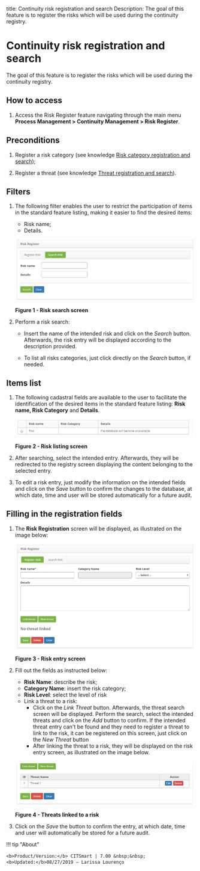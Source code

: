 title: Continuity risk registration and search
Description: The goal of this feature is to register the risks which will be used during the continuity registry.
# Continuity risk registration and search

The goal of this feature is to register the risks which will be used during the continuity registry.

How to access
--------------

1. Access the Risk Register feature navigating through the main menu 
**Process Management > Continuity Management > Risk Register**.

Preconditions
----------------

1. Register a risk category (see knowledge [Risk category registration and search](/en-us/citsmart-platform-7/processes/continuity/risk-category.html));

2. Register a threat (see knowledge [Threat registration and search](/en-us/citsmart-platform-7/processes/continuity/threat-registration.html)).

Filters
---------

1. The following filter enables the user to restrict the participation of items in the standard feature listing, making it easier 
to find the desired items:

    - Risk name;
    - Details.
    
    ![Search](images/risk.img1.jpg)
    
    **Figure 1 - Risk search screen**
    
2. Perform a risk search:

    - Insert the name of the intended risk and click on the *Search* button. Afterwards, the risk entry will be displayed according 
    to the description provided.

    - To list all risks categories, just click directly on the *Search* button, if needed.

Items list
-------------------

1. The following cadastral fields are available to the user to facilitate the identification of the desired items in the standard 
feature listing: **Risk name, Risk Category** and **Details**.

    ![Listing](images/risk.img2.jpg)
    
    **Figure 2 - Risk listing screen**
    
2. After searching, select the intended entry. Afterwards, they will be redirected to the registry screen displaying the content 
belonging to the selected entry.

3. To edit a risk entry, just modify the information on the intended fields and click on the *Save* button to confirm the changes 
to the database, at which date, time and user will be stored automatically for a future audit.

Filling in the registration fields
------------------------------------

1. The **Risk Registration** screen will be displayed, as illustrated on the image below:

    ![Entrey](images/risk.img3.jpg)
    
    **Figure 3 - Risk entry screen**
    
2. Fill out the fields as instructed below:

    - **Risk Name**: describe the risk;
    - **Category Name**: insert the risk category;
    - **Risk Level**: select the level of risk
    - Link a threat to a risk:
        - Click on the *Link Threat* button. Afterwards, the threat search screen will be displayed. Perform the search, select the 
        intended threats and click on the *Add* button to confirm. If the intended threat entry can't be found and they need to 
        register a threat to link to the risk, it can be registered on this screen, just click on the *New Threat* button
        - After linking the threat to a risk, they will be displayed on the risk entry screen, as illustrated on the image below.
        
    ![Threats](images/risk.img4.jpg)
    
    **Figure 4 - Threats linked to a risk**
    
3. Click on the *Save* the button to confirm the entry, at which date, time and user will automatically be stored for a future 
audit.

!!! tip "About"

    <b>Product/Version:</b> CITSmart | 7.00 &nbsp;&nbsp;
    <b>Updated:</b>08/27/2019 – Larissa Lourenço
